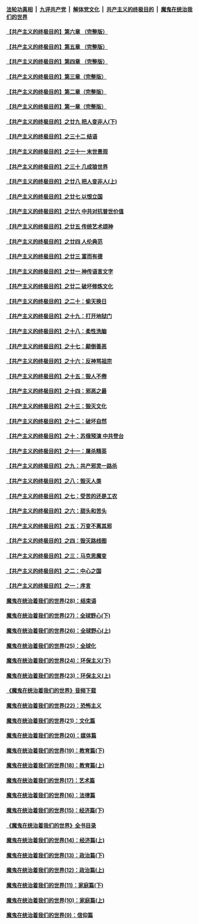 ####  [法轮功真相](../../../../basic/blob/master/README.md?t=12291552) &nbsp;|&nbsp; [九评共产党](../../../../9ping.md/blob/master/README.md?t=12291552) &nbsp;|&nbsp; [解体党文化](../../../../jtdwh.md/blob/master/README.md?t=12291552)  &nbsp;|&nbsp; [共产主义的终极目的](../../../../gczydzjmd.md/blob/master/README.md?t=12291552) &nbsp;|&nbsp; [魔鬼在统治我们的世界](../../../../mgztzwmdsj.md/blob/master/README.md?t=12291552) 

#### [【共产主义的终极目的】第六章 （完整版）](../pages/nsc422/n11428913.md?t=12291552) 

#### [【共产主义的终极目的】第五章 （完整版）](../pages/nsc422/n11428912.md?t=12291552) 

#### [【共产主义的终极目的】第四章 （完整版）](../pages/nsc422/n11428907.md?t=12291552) 

#### [【共产主义的终极目的】第三章（完整版）](../pages/nsc422/n11428848.md?t=12291552) 

#### [【共产主义的终极目的】第二章（完整版）](../pages/nsc422/n11428831.md?t=12291552) 

#### [【共产主义的终极目的】第一章（完整版）](../pages/nsc422/n11417651.md?t=12291552) 

#### [【共产主义的终极目的】之廿九 把人变非人(下)](../pages/nsc422/n11344140.md?t=12291552) 

#### [【共产主义的终极目的】之三十二 结语](../pages/nsc422/n11360535.md?t=12291552) 

#### [【共产主义的终极目的】之三十一 末世景观](../pages/nsc422/n11351129.md?t=12291552) 

#### [【共产主义的终极目的】之三十 几成狼世界](../pages/nsc422/n11348280.md?t=12291552) 

#### [【共产主义的终极目的】之廿八 把人变非人(上)](../pages/nsc422/n11340492.md?t=12291552) 

#### [【共产主义的终极目的】之廿七 以恨立国](../pages/nsc422/n11336944.md?t=12291552) 

#### [【共产主义的终极目的】之廿六 中共对抗普世价值](../pages/nsc422/n11324785.md?t=12291552) 

#### [【共产主义的终极目的】之廿五 传统艺术颂神](../pages/nsc422/n11296396.md?t=12291552) 

#### [【共产主义的终极目的】之廿四 人伦典范](../pages/nsc422/n11296397.md?t=12291552) 

#### [【共产主义的终极目的】之廿三 富而有德](../pages/nsc422/n11283598.md?t=12291552) 

#### [【共产主义的终极目的】之廿一 神传语言文字](../pages/nsc422/n11263265.md?t=12291552) 

#### [【共产主义的终极目的】之廿二 破坏修炼文化](../pages/nsc422/n11245728.md?t=12291552) 

#### [【共产主义的终极目的】之二十：偷天换日](../pages/nsc422/n11238846.md?t=12291552) 

#### [【共产主义的终极目的】之十九：打开地狱门](../pages/nsc422/n11206376.md?t=12291552) 

#### [【共产主义的终极目的】之十八：柔性洗脑](../pages/nsc422/n11199994.md?t=12291552) 

#### [【共产主义的终极目的】之十七：颠倒善恶](../pages/nsc422/n11179782.md?t=12291552) 

#### [【共产主义的终极目的】之十六：反神骂祖宗](../pages/nsc422/n11166798.md?t=12291552) 

#### [【共产主义的终极目的】之十五：毁人不倦](../pages/nsc422/n11166792.md?t=12291552) 

#### [【共产主义的终极目的】之十四：邪恶之最](../pages/nsc422/n11150249.md?t=12291552) 

#### [【共产主义的终极目的】之十三：毁灭文化](../pages/nsc422/n11135227.md?t=12291552) 

#### [【共产主义的终极目的】之十二：破坏自然](../pages/nsc422/n11135214.md?t=12291552) 

#### [【共产主义的终极目的】之十：苏俄预演 中共登台](../pages/nsc422/n11118424.md?t=12291552) 

#### [【共产主义的终极目的】之十一：屠杀精英](../pages/nsc422/n11118442.md?t=12291552) 

#### [【共产主义的终极目的】之九：共产邪灵一路杀](../pages/nsc422/n11114139.md?t=12291552) 

#### [【共产主义的终极目的】之八：毁灭人类](../pages/nsc422/n11108503.md?t=12291552) 

#### [【共产主义的终极目的】之七：受苦的还是工农](../pages/nsc422/n11101809.md?t=12291552) 

#### [【共产主义的终极目的】之六：甜头和苦头](../pages/nsc422/n11096971.md?t=12291552) 

#### [【共产主义的终极目的】之五：万变不离其邪](../pages/nsc422/n11091285.md?t=12291552) 

#### [【共产主义的终极目的】之四：毁灭路线图](../pages/nsc422/n11086284.md?t=12291552) 

#### [【共产主义的终极目的】之三：马克思魔变](../pages/nsc422/n11061941.md?t=12291552) 

#### [【共产主义的终极目的】之二：中心之国](../pages/nsc422/n11047728.md?t=12291552) 

#### [【共产主义的终极目的】之一：序言](../pages/nsc422/n11086077.md?t=12291552) 

#### [魔鬼在统治着我们的世界(28)：结束语](../pages/nsc422/n10936246.md?t=12291552) 

#### [魔鬼在统治着我们的世界(27)：全球野心(下)](../pages/nsc422/n10928319.md?t=12291552) 

#### [魔鬼在统治着我们的世界(26)：全球野心(上)](../pages/nsc422/n10900318.md?t=12291552) 

#### [魔鬼在统治着我们的世界(25)：全球化](../pages/nsc422/n10788205.md?t=12291552) 

#### [魔鬼在统治着我们的世界(24)：环保主义(下)](../pages/nsc422/n10695307.md?t=12291552) 

#### [魔鬼在统治着我们的世界(23)：环保主义(上)](../pages/nsc422/n10688613.md?t=12291552) 

#### [《魔鬼在统治着我们的世界》音频下载](../pages/nsc422/n10635553.md?t=12291552) 

#### [魔鬼在统治着我们的世界(22)：恐怖主义](../pages/nsc422/n10614727.md?t=12291552) 

#### [魔鬼在统治着我们的世界(21)：文化篇](../pages/nsc422/n10597706.md?t=12291552) 

#### [魔鬼在统治着我们的世界(20)：媒体篇](../pages/nsc422/n10586579.md?t=12291552) 

#### [魔鬼在统治着我们的世界(19)：教育篇(下)](../pages/nsc422/n10564808.md?t=12291552) 

#### [魔鬼在统治着我们的世界(18)：教育篇(上)](../pages/nsc422/n10526970.md?t=12291552) 

#### [魔鬼在统治着我们的世界(17)：艺术篇](../pages/nsc422/n10499093.md?t=12291552) 

#### [魔鬼在统治着我们的世界(16)：法律篇](../pages/nsc422/n10485969.md?t=12291552) 

#### [魔鬼在统治着我们的世界(15)：经济篇(下)](../pages/nsc422/n10469975.md?t=12291552) 

#### [《魔鬼在统治着我们的世界》全书目录](../pages/nsc422/n10464261.md?t=12291552) 

#### [魔鬼在统治着我们的世界(14)：经济篇(上)](../pages/nsc422/n10457370.md?t=12291552) 

#### [魔鬼在统治着我们的世界(13)：政治篇(下)](../pages/nsc422/n10448270.md?t=12291552) 

#### [魔鬼在统治着我们的世界(12)：政治篇(上)](../pages/nsc422/n10444576.md?t=12291552) 

#### [魔鬼在统治着我们的世界(11)：家庭篇(下)](../pages/nsc422/n10440961.md?t=12291552) 

#### [魔鬼在统治着我们的世界(10)：家庭篇(上)](../pages/nsc422/n10435448.md?t=12291552) 

#### [魔鬼在统治着我们的世界(9)：信仰篇](../pages/nsc422/n10432159.md?t=12291552) 

